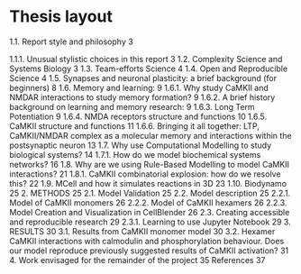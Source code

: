# Thesis layout

1.1.  Report style and philosophy	3

1.1.1.	Unusual stylistic choices in this report	3
1.2.	Complexity Science and Systems Biology	3
1.3.	Team-efforts Science	4
1.4.	Open and Reproducible Science	4
1.5.	Synapses and neuronal plasticity: a brief background (for beginners)	8
1.6.	Memory and learning:	9
1.6.1.	Why study CaMKII and NMDAR interactions to study memory formation?	9
1.6.2.	A brief history background on learning and memory research:	9
1.6.3.	Long Term Potentiation	9
1.6.4.	NMDA receptors structure and functions	10
1.6.5.	CaMKII structure and functions	11
1.6.6.	Bringing it all together: LTP, CaMKII/NMDAR complex as a molecular memory and interactions within the postsynaptic neuron	13
1.7.	Why use Computational Modelling to study biological systems?	14
1.7.1.	How do we model biochemical systems networks?	16
1.8.	Why are we using Rule-Based Modelling to model CaMKII interactions?	21
1.8.1.	CaMKII combinatorial explosion: how do we resolve this?	22
1.9.	MCell and how it simulates reactions in 3D	23
1.10.	Biodynamo	25
2.	METHODS	25
2.1.	Model Validation	25
2.2.	Model description	25
2.2.1.	Model of CaMKII monomers	26
2.2.2.	Model of CaMKII hexamers	26
2.2.3.	Model Creation and Visualization in CellBlender	26
2.3.	Creating accessible and reproducible research	29
2.3.1.	Learning to use Jupyter Notebook	29
3.	RESULTS	30
3.1.	Results from CaMKII monomer model	30
3.2.	Hexamer CaMKII interactions with calmodulin and phosphorylation behaviour. Does our model reproduce previously suggested results of CaMKII activation?	31
4.	Work envisaged for the remainder of the project	35
References	37

